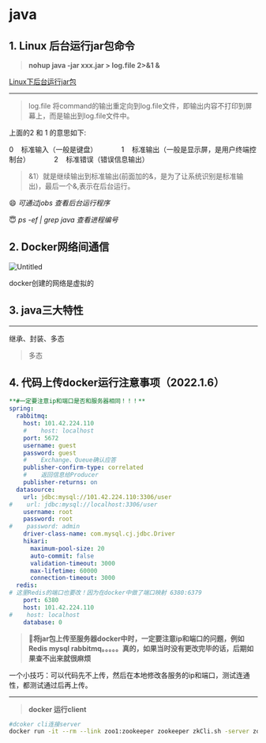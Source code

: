 # java

## 1. Linux 后台运行jar包命令

> **nohup java -jar xxx.jar > log.file 2>&1 &**
> 

[Linux下后台运行jar包](https://www.cnblogs.com/zhangzhixi/p/14771319.html)

---

> log.file 将command的输出重定向到log.file文件，即输出内容不打印到屏幕上，而是输出到log.file文件中。

上面的2 和 1 的意思如下:

0    标准输入（一般是键盘）　　　　1    标准输出（一般是显示屏，是用户终端控制台）　　　　2    标准错误（错误信息输出）

>&1）就是继续输出到标准输出(前面加的&，是为了让系统识别是标准输出)，最后一个&,表示在后台运行。

😄 *可通过jobs 查看后台运行程序* 

😇 *ps -ef  | grep java  查看进程编号*

## 2. Docker网络间通信

![Untitled](java%20f7a535b8952f48388ece681bcdf7a53f/Untitled.png)

docker创建的网络是虚拟的

## 3. java三大特性

---

继承、封装、多态

> 多态
> 

## 4. 代码上传docker运行注意事项（2022.1.6）

```yaml
**#一定要注意ip和端口是否和服务器相同！！！**
spring:
  rabbitmq:
    host: 101.42.224.110
    #    host: localhost
    port: 5672
    username: guest
    password: guest
    #    Exchange、Queue确认应答
    publisher-confirm-type: correlated
    #    返回信息给Producer
    publisher-returns: on
  datasource:
    url: jdbc:mysql://101.42.224.110:3306/user
#    url: jdbc:mysql://localhost:3306/user
    username: root
    password: root
#    password: admin
    driver-class-name: com.mysql.cj.jdbc.Driver
    hikari:
      maximum-pool-size: 20
      auto-commit: false
      validation-timeout: 3000
      max-lifetime: 60000
      connection-timeout: 3000
  redis:
# 这里Redis的端口也要改！因为在docker中做了端口映射 6380:6379
    port: 6380
    host: 101.42.224.110
#    host: localhost
    database: 0
```

> 🤮**将jar包上传至服务器docker中时，一定要注意ip和端口的问题，例如Redis   mysql   rabbitmq。。。。。真的，如果当时没有更改完毕的话，后期如果查不出来就很麻烦**
> 

一个小技巧：可以代码先不上传，然后在本地修改各服务的ip和端口，测试连通性，都测试通过后再上传。

---

> **docker 运行client**
> 

```bash
#dcoker cli连接server
docker run -it --rm --link zoo1:zookeeper zookeeper zkCli.sh -server zookeeper

```